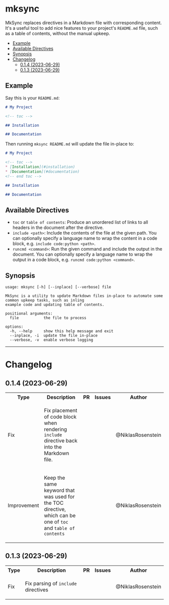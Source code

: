 # mksync

MkSync replaces directives in a Markdown file with corresponding content. It's a useful tool to add nice
features to your project's `README.md` file, such as a table of contents, without the manual upkeep.

<!-- table of contents -->
  * [Example](#example)
  * [Available Directives](#available-directives)
  * [Synopsis](#synopsis)
* [Changelog](#changelog)
  * [0.1.4 (2023-06-29)](#014-2023-06-29)
  * [0.1.3 (2023-06-29)](#013-2023-06-29)
<!-- end table of contents -->

## Example

Say this is your `README.md`:

```md
# My Project

<!-- toc -->

## Installation

## Documentation
```

Then running `mksync README.md` will update the file in-place to:

```md
# My Project

<!-- toc -->
* [Installation](#installation)
* [Documentation](#documentation)
<!-- end toc -->

## Installation

## Documentation
```

## Available Directives

* `toc` or `table of contents`: Produce an unordered list of links to all headers in the document after the directive.
* `include <path>`: Include the contents of the file at the given path. You can optionally specify a language name to
  wrap the content in a code block, e.g. `include code:python <path>`.
* `runcmd <command>`: Run the given command and include the output in the document. You can optionally specify a
  language name to wrap the output in a code block, e.g. `runcmd code:python <command>`.

## Synopsis

<!-- runcmd code: mksync --help -->
```
usage: mksync [-h] [--inplace] [--verbose] file

MkSync is a utility to update Markdown files in-place to automate some common upkeep tasks, such as inling
example code and updating table of contents.

positional arguments:
  file           the file to process

options:
  -h, --help     show this help message and exit
  --inplace, -i  update the file in-place
  --verbose, -v  enable verbose logging
```
<!-- end runcmd -->

---

# Changelog

<!-- runcmd slap changelog format --all --markdown -->
## 0.1.4 (2023-06-29)

<table><tr><th>Type</th><th>Description</th><th>PR</th><th>Issues</th><th>Author</th></tr>
  <tr><td>Fix</td><td>

Fix placement of code block when rendering `include` directive back into the Markdown file.</td><td></td><td></td><td>@NiklasRosenstein</td></tr>
  <tr><td>Improvement</td><td>

Keep the same keyword that was used for the TOC directive, which can be one of `toc` and `table of contents`</td><td></td><td></td><td>@NiklasRosenstein</td></tr>
</table>

## 0.1.3 (2023-06-29)

<table><tr><th>Type</th><th>Description</th><th>PR</th><th>Issues</th><th>Author</th></tr>
  <tr><td>Fix</td><td>

Fix parsing of `include` directives</td><td></td><td></td><td>@NiklasRosenstein</td></tr>
</table>
<!-- end runcmd -->
